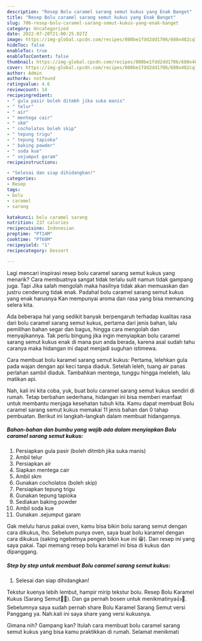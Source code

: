 ```yaml
---
description: "Resep Bolu caramel sarang semut kukus yang Enak Banget"
title: "Resep Bolu caramel sarang semut kukus yang Enak Banget"
slug: 706-resep-bolu-caramel-sarang-semut-kukus-yang-enak-banget
category: Uncategorized
date: 2022-07-20T21:00:25.027Z
image: https://img-global.cpcdn.com/recipes/080be1fdd2dd1706/680x482cq70/bolu-caramel-sarang-semut-kukus-foto-resep-utama.jpg
hideToc: false
enableToc: true
enableTocContent: false
thumbnail: https://img-global.cpcdn.com/recipes/080be1fdd2dd1706/680x482cq70/bolu-caramel-sarang-semut-kukus-foto-resep-utama.jpg
cover: https://img-global.cpcdn.com/recipes/080be1fdd2dd1706/680x482cq70/bolu-caramel-sarang-semut-kukus-foto-resep-utama.jpg
author: Admin
authorAv: notfound
ratingvalue: 4.6
reviewcount: 14
recipeingredient:
- " gula pasir boleh ditmbh jika suka manis"
- " telur"
- " air"
- " mentega cair"
- " skm"
- " cocholatos boleh skip"
- " tepung trigu"
- " tepung tapioka"
- " baking powder"
- " soda kue"
- " sejumput garam"
recipeinstructions:

- "Selesai dan siap dihidangkan!"
categories:
- Resep
tags:
- bolu
- caramel
- sarang

katakunci: bolu caramel sarang 
nutrition: 237 calories
recipecuisine: Indonesian
preptime: "PT14M"
cooktime: "PT60M"
recipeyield: "1"
recipecategory: Dessert

---
```



Lagi mencari inspirasi resep bolu caramel sarang semut kukus yang menarik? Cara membuatnya sangat tidak terlalu sulit namun tidak gampang juga. Tapi Jika salah mengolah maka hasilnya tidak akan memuaskan dan justru cenderung tidak enak. Padahal bolu caramel sarang semut kukus yang enak harusnya Kan mempunyai aroma dan rasa yang bisa memancing selera kita.


Ada beberapa hal yang sedikit banyak berpengaruh terhadap kualitas rasa dari bolu caramel sarang semut kukus, pertama dari jenis bahan, lalu pemilihan bahan segar dan bagus, hingga cara mengolah dan menyajikannya. Tak perlu bingung jika ingin menyiapkan bolu caramel sarang semut kukus enak di mana pun anda berada, karena asal sudah tahu caranya maka hidangan ini dapat menjadi suguhan istimewa.

Cara membuat bolu karamel sarang semut kukus: Pertama, lelehkan gula pada wajan dengan api keci tanpa diaduk. Setelah leleh, tuang air panas perlahan sambil diaduk. Tambahkan mentega, tunggu hingga meleleh, lalu matikan api.


Nah, kali ini kita coba, yuk, buat bolu caramel sarang semut kukus sendiri di rumah. Tetap berbahan sederhana, hidangan ini bisa memberi manfaat untuk membantu menjaga kesehatan tubuh kita. Kamu dapat membuat Bolu caramel sarang semut kukus memakai 11 jenis bahan dan 0 tahap pembuatan. Berikut ini langkah-langkah dalam membuat hidangannya.

<!--inarticleads1-->

##### Bahan-bahan dan bumbu yang wajib ada dalam menyiapkan Bolu caramel sarang semut kukus:

1. Persiapkan  gula pasir (boleh ditmbh jika suka manis)
1. Ambil  telur
1. Persiapkan  air
1. Siapkan  mentega cair
1. Ambil  skm
1. Gunakan  cocholatos (boleh skip)
1. Persiapkan  tepung trigu
1. Gunakan  tepung tapioka
1. Sediakan  baking powder
1. Ambil  soda kue
1. Gunakan  .sejumput garam


Gak melulu harus pakai oven, kamu bisa bikin bolu sarang semut dengan cara dikukus, lho. Sebelum punya oven, saya buat bolu karamel dengan cara dikukus (saking ngebetnya pengen bikin kue ini 😁). Dan resep ini yang saya pakai. Tapi memang resep bolu karamel ini bisa di kukus dan dipanggang. 

<!--inarticleads2-->

##### Step by step untuk membuat Bolu caramel sarang semut kukus:


1. Selesai dan siap dihidangkan!

Tekstur kuenya lebih lembut, hampir mirip tekstur bolu. Resep Bolu Karamel Kukus (Sarang Semut🍯🐜). Dan ga pernah bosen untuk menikmatinya👍🤭. Sebelumnya saya sudah pernah share Bolu Karamel Sarang Semut versi Panggang ya. Nah.kali ini saya share yang versi kukusnya. 

Gimana nih? Gampang kan? Itulah cara membuat bolu caramel sarang semut kukus yang bisa kamu praktikkan di rumah. Selamat menikmati
